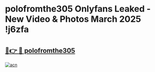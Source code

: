 # polofromthe305 Onlyfans Leaked - New Video & Photos March 2025 !j6zfa

# <h2><a href="https://85kp7j.iuczelnia.edu.pl?title=polofromthe305&ref=j6zfa">🔗👉 🔴 polofromthe305</a></h2>

[![acn](https://github.com/user-attachments/assets/0f9c940e-d8b0-45ae-aac7-cd30a18b3e1c)](https://85kp7j.iuczelnia.edu.pl?title=polofromthe305&ref=j6zfa)

